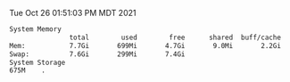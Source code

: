 Tue Oct 26 01:51:03 PM MDT 2021
```bash
System Memory
               total        used        free      shared  buff/cache   available
Mem:           7.7Gi       699Mi       4.7Gi       9.0Mi       2.2Gi       6.7Gi
Swap:          7.6Gi       299Mi       7.4Gi
System Storage
675M	.
```
```bash
